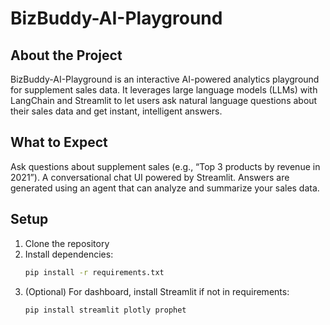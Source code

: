 # BizBuddy-AI-Playground

## About the Project
BizBuddy-AI-Playground is an interactive AI-powered analytics playground for supplement sales data. It leverages large language models (LLMs) with LangChain and Streamlit to let users ask natural language questions about their sales data and get instant, intelligent answers.

## What to Expect
Ask questions about supplement sales (e.g., “Top 3 products by revenue in 2021”).
A conversational chat UI powered by Streamlit.
Answers are generated using an agent that can analyze and summarize your sales data.

## Setup
1. Clone the repository
2. Install dependencies:
   ```sh
   pip install -r requirements.txt
   ```
3. (Optional) For dashboard, install Streamlit if not in requirements:
   ```sh
   pip install streamlit plotly prophet
